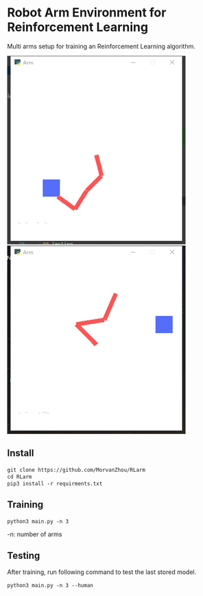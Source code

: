 # Robot Arm Environment for Reinforcement Learning 

Multi arms setup for training an Reinforcement Learning algorithm.


![demo1](demo/demo1.png)
![demo2](demo/demo2.png)


## Install 

```shell script
git clone https://github.com/MorvanZhou/RLarm
cd RLarm 
pip3 install -r requirments.txt
```

## Training

```shell script
python3 main.py -n 3 
```

-n: number of arms

## Testing
After training, run following command to test the last stored model.

```shell script
python3 main.py -n 3 --human
```